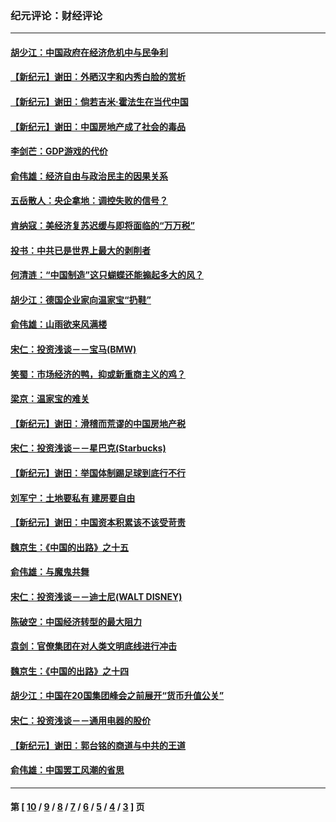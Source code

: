 ### 纪元评论：财经评论
---
#### [胡少江：中国政府在经济危机中与民争利](../../pages/nsc1026/n2989990.md) 
#### [【新纪元】谢田：外晒汉字和内秀白脸的赏析](../../pages/nsc1026/n2985632.md) 
#### [【新纪元】谢田：倘若吉米‧霍法生在当代中国](../../pages/nsc1026/n2985615.md) 
#### [【新纪元】谢田：中国房地产成了社会的毒品](../../pages/nsc1026/n2985606.md) 
#### [李剑芒：GDP游戏的代价](../../pages/nsc1026/n2985358.md) 
#### [俞伟雄：经济自由与政治民主的因果关系](../../pages/nsc1026/n2984530.md) 
#### [五岳散人：央企拿地：调控失败的信号？](../../pages/nsc1026/n2982456.md) 
#### [肯纳寇：美经济复苏迟缓与即将面临的“万万税”](../../pages/nsc1026/n2981282.md) 
#### [投书：中共已是世界上最大的剥削者](../../pages/nsc1026/n2976121.md) 
#### [何清涟：“中国制造”这只蝴蝶还能搧起多大的风？](../../pages/nsc1026/n2975259.md) 
#### [胡少江：德国企业家向温家宝“扔鞋”](../../pages/nsc1026/n2975249.md) 
#### [俞伟雄：山雨欲来风满楼](../../pages/nsc1026/n2970950.md) 
#### [宋仁：投资浅谈－－宝马(BMW)](../../pages/nsc1026/n2968475.md) 
#### [笑蜀：市场经济的鸭，抑或新重商主义的鸡？](../../pages/nsc1026/n2967486.md) 
#### [梁京：温家宝的难关](../../pages/nsc1026/n2965974.md) 
#### [【新纪元】谢田：滑稽而荒谬的中国房地产税](../../pages/nsc1026/n2960482.md) 
#### [宋仁：投资浅谈－－星巴克(Starbucks)](../../pages/nsc1026/n2963263.md) 
#### [【新纪元】谢田：举国体制踢足球到底行不行](../../pages/nsc1026/n2960476.md) 
#### [刘军宁：土地要私有 建房要自由](../../pages/nsc1026/n2962374.md) 
#### [【新纪元】谢田：中国资本积累该不该受苛责](../../pages/nsc1026/n2960456.md) 
#### [魏京生：《中国的出路》之十五](../../pages/nsc1026/n2958356.md) 
#### [俞伟雄：与魔鬼共舞](../../pages/nsc1026/n2958258.md) 
#### [宋仁：投资浅谈－－迪士尼(WALT DISNEY)](../../pages/nsc1026/n2955856.md) 
#### [陈破空：中国经济转型的最大阻力](../../pages/nsc1026/n2953282.md) 
#### [袁剑：官僚集团在对人类文明底线进行冲击](../../pages/nsc1026/n2952664.md) 
#### [魏京生：《中国的出路》之十四](../../pages/nsc1026/n2951412.md) 
#### [胡少江：中国在20国集团峰会之前展开“货币升值公关”](../../pages/nsc1026/n2950562.md) 
#### [宋仁：投资浅谈－－通用电器的股价](../../pages/nsc1026/n2948099.md) 
#### [【新纪元】谢田：郭台铭的商道与中共的王道](../../pages/nsc1026/n2946054.md) 
#### [俞伟雄：中国罢工风潮的省思](../../pages/nsc1026/n2944567.md) 

---
#### 第 [ [10](./10.md) / [9](./9.md) / [8](./8.md) / [7](./7.md) / [6](./6.md) / [5](./5.md) / [4](./4.md) / [3](./3.md) ] 页
